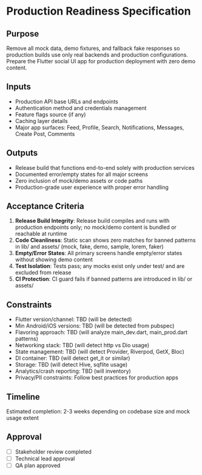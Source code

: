 # Production Readiness Specification

## Purpose
Remove all mock data, demo fixtures, and fallback fake responses so production builds use only real backends and production configurations. Prepare the Flutter social UI app for production deployment with zero demo content.

## Inputs
- Production API base URLs and endpoints
- Authentication method and credentials management
- Feature flags source (if any)
- Caching layer details
- Major app surfaces: Feed, Profile, Search, Notifications, Messages, Create Post, Comments

## Outputs
- Release build that functions end-to-end solely with production services
- Documented error/empty states for all major screens
- Zero inclusion of mock/demo assets or code paths
- Production-grade user experience with proper error handling

## Acceptance Criteria
1. **Release Build Integrity**: Release build compiles and runs with production endpoints only; no mock/demo content is bundled or reachable at runtime
2. **Code Cleanliness**: Static scan shows zero matches for banned patterns in lib/ and assets/ (mock, fake, demo, sample, lorem, faker)
3. **Empty/Error States**: All primary screens handle empty/error states without showing demo content
4. **Test Isolation**: Tests pass; any mocks exist only under test/ and are excluded from release
5. **CI Protection**: CI guard fails if banned patterns are introduced in lib/ or assets/

## Constraints
- Flutter version/channel: TBD (will be detected)
- Min Android/iOS versions: TBD (will be detected from pubspec)
- Flavoring approach: TBD (will analyze main_dev.dart, main_prod.dart patterns)
- Networking stack: TBD (will detect http vs Dio usage)
- State management: TBD (will detect Provider, Riverpod, GetX, Bloc)
- DI container: TBD (will detect get_it or similar)
- Storage: TBD (will detect Hive, sqflite usage)
- Analytics/crash reporting: TBD (will inventory)
- Privacy/PII constraints: Follow best practices for production apps

## Timeline
Estimated completion: 2-3 weeks depending on codebase size and mock usage extent

## Approval
- [ ] Stakeholder review completed
- [ ] Technical lead approval
- [ ] QA plan approved
